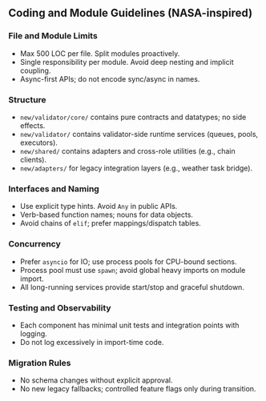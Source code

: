 ## Coding and Module Guidelines (NASA-inspired)

### File and Module Limits
- Max 500 LOC per file. Split modules proactively.
- Single responsibility per module. Avoid deep nesting and implicit coupling.
- Async-first APIs; do not encode sync/async in names.

### Structure
- `new/validator/core/` contains pure contracts and datatypes; no side effects.
- `new/validator/` contains validator-side runtime services (queues, pools, executors).
- `new/shared/` contains adapters and cross-role utilities (e.g., chain clients).
- `new/adapters/` for legacy integration layers (e.g., weather task bridge).

### Interfaces and Naming
- Use explicit type hints. Avoid `Any` in public APIs.
- Verb-based function names; nouns for data objects.
- Avoid chains of `elif`; prefer mappings/dispatch tables.

### Concurrency
- Prefer `asyncio` for IO; use process pools for CPU-bound sections.
- Process pool must use `spawn`; avoid global heavy imports on module import.
- All long-running services provide start/stop and graceful shutdown.

### Testing and Observability
- Each component has minimal unit tests and integration points with logging.
- Do not log excessively in import-time code.

### Migration Rules
- No schema changes without explicit approval.
- No new legacy fallbacks; controlled feature flags only during transition.



